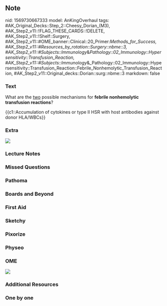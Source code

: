 ## Note
nid: 1569730667333
model: AnKingOverhaul
tags: #AK_Original_Decks::Step_2::Cheesy_Dorian_(M3), #AK_Step2_v11::!FLAG_THESE_CARDS::!DELETE, #AK_Step2_v11::!Shelf::Surgery, #AK_Step2_v11::#OME_banner::Clinical::20_Primer:_Methods_for_Success, #AK_Step2_v11::#Resources_by_rotation::Surgery::nbme::3, #AK_Step2_v11::#Subjects::Immunology_&_Pathology::02_Immunology::Hypersensitivity::Transfusion_Reaction, #AK_Step2_v11::#Subjects::Immunology_&_Pathology::02_Immunology::Hypersensitivity::Transfusion_Reaction::Febrile_Nonhemolytic_Transfusion_Reaction, #AK_Step2_v11::Original_decks::Dorian::surg::nbme::3
markdown: false

### Text
What are the <u>two</u> possible mechanisms for <b>febrile
nonhemolytic transfusion reactions</b>?
<div>
  {{c1::Accumulation of cytokines or type II HSR with host
  antibodies against donor HLA/WBCs}}
</div>

### Extra
<img src="paste-103100689940481.jpg">

### Lecture Notes


### Missed Questions


### Pathoma


### Boards and Beyond


### First Aid


### Sketchy


### Pixorize


### Physeo


### OME
<div class="ome-widget">
  <a href="https://onlinemeded.org/spa/surgery?ref=anki"><img src=
  "_OME_AnkiFlashcards_Topic_3.png"></a>
</div>

### Additional Resources


### One by one

